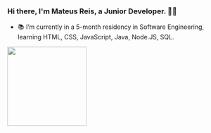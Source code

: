 ### Hi there, I'm Mateus Reis, a Junior Developer. 👋😎

- 📚 I’m currently in a 5-month residency in Software Engineering, learning HTML, CSS, JavaScript, Java, Node.JS, SQL.

<img height="180em" src="https://github-readme-stats.vercel.app/api?username=mattpsvreis&show_icons=true&hide_border=true&&count_private=true&include_all_commits=true" />
